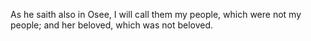 As he saith also in Osee, I will call them my people, which were not my people; and her beloved, which was not beloved.
